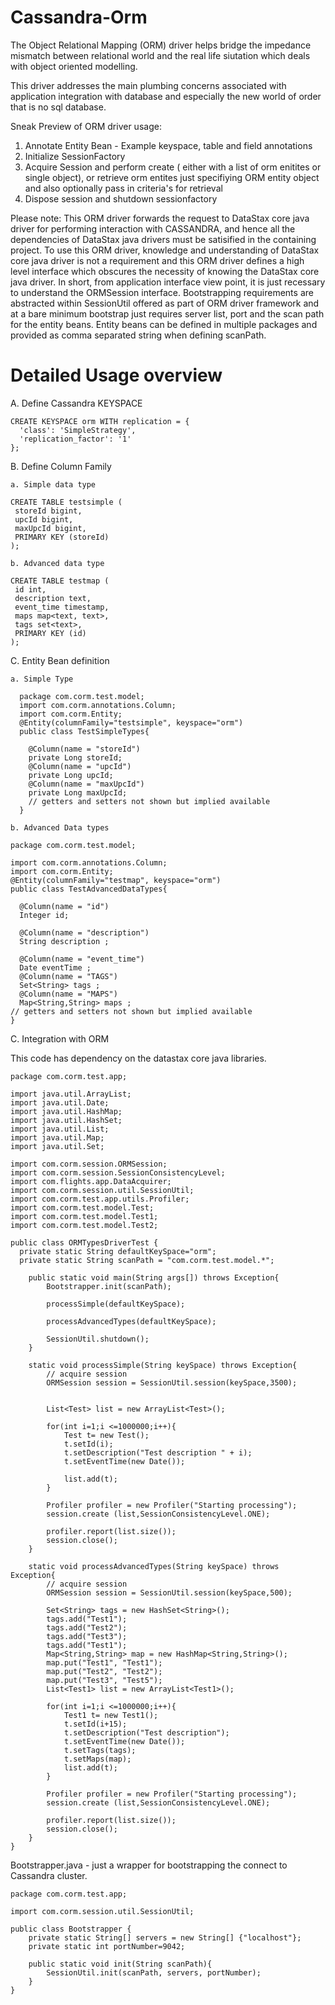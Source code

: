 Cassandra-Orm
=============

The Object Relational Mapping (ORM) driver helps bridge the impedance mismatch between relational world and the real life siutation which deals with object oriented modelling.

This driver addresses the main plumbing concerns associated with application integration with database and especially the new world of order that is no sql database.

Sneak Preview of ORM driver usage:

  1. Annotate Entity Bean - Example keyspace, table and field annotations
  2. Initialize SessionFactory
  3. Acquire Session and perform create ( either with a list of orm enitites or single object), or retrieve orm entites just   specifiying ORM entity object and also optionally pass in criteria's for retrieval
  4. Dispose session and shutdown sessionfactory

Please note: This ORM driver forwards the request to DataStax core java driver for performing interaction with CASSANDRA, and hence all the dependencies of DataStax java drivers must be satisified in the containing project. To use this ORM driver, knowledge and understanding of DataStax core java driver is not a requirement and this ORM driver defines a high level interface which obscures the necessity of knowing the DataStax core java driver. In short, from application interface view point, it is just recessary to understand the ORMSession interface. Bootstrapping requirements are abstracted within SessionUtil offered as part of ORM driver framework and at a bare minimum bootstrap just requires server list, port and the scan path for the entity beans. Entity beans can be defined in multiple packages and provided as comma separated string when defining scanPath.

Detailed Usage overview
=======================

  A. Define Cassandra KEYSPACE

    CREATE KEYSPACE orm WITH replication = {
      'class': 'SimpleStrategy',
      'replication_factor': '1'
    };
  
  B. Define Column Family

    a. Simple data type

    CREATE TABLE testsimple (
     storeId bigint,
     upcId bigint,
     maxUpcId bigint,
     PRIMARY KEY (storeId)
    );

    b. Advanced data type

    CREATE TABLE testmap (
     id int,
     description text,
     event_time timestamp,
     maps map<text, text>,
     tags set<text>,
     PRIMARY KEY (id)
    );

  C. Entity Bean definition

    a. Simple Type 
  
      package com.corm.test.model;
      import com.corm.annotations.Column;
      import com.corm.Entity;
      @Entity(columnFamily="testsimple", keyspace="orm")
      public class TestSimpleTypes{
      
        @Column(name = "storeId")
        private Long storeId;
        @Column(name = "upcId")
        private Long upcId;
        @Column(name = "maxUpcId")
        private Long maxUpcId;
        // getters and setters not shown but implied available
      }

    b. Advanced Data types

    package com.corm.test.model;
    
    import com.corm.annotations.Column;
    import com.corm.Entity;
    @Entity(columnFamily="testmap", keyspace="orm")
    public class TestAdvancedDataTypes{
    
      @Column(name = "id")
      Integer id;
      
      @Column(name = "description")
      String description ;
      
      @Column(name = "event_time")
      Date eventTime ;
      @Column(name = "TAGS")
      Set<String> tags ;
      @Column(name = "MAPS")
      Map<String,String> maps ;
    // getters and setters not shown but implied available
    }


  C. Integration with ORM

 This code has dependency on the datastax core java libraries.

    package com.corm.test.app;
    
    import java.util.ArrayList;
    import java.util.Date;
    import java.util.HashMap;
    import java.util.HashSet;
    import java.util.List;
    import java.util.Map;
    import java.util.Set;
    
    import com.corm.session.ORMSession;
    import com.corm.session.SessionConsistencyLevel;
    import com.flights.app.DataAcquirer;
    import com.corm.session.util.SessionUtil;
    import com.corm.test.app.utils.Profiler;
    import com.corm.test.model.Test;
    import com.corm.test.model.Test1;
    import com.corm.test.model.Test2;
  
    public class ORMTypesDriverTest {
      private static String defaultKeySpace="orm";
      private static String scanPath = "com.corm.test.model.*";
    	
    	public static void main(String args[]) throws Exception{
    		Bootstrapper.init(scanPath);
    		
            processSimple(defaultKeySpace);
        
            processAdvancedTypes(defaultKeySpace);
  
    		SessionUtil.shutdown();
    	}
    	
    	static void processSimple(String keySpace) throws Exception{
    		// acquire session
    		ORMSession session = SessionUtil.session(keySpace,3500);	
    
    
    		List<Test> list = new ArrayList<Test>();
    
    		for(int i=1;i <=1000000;i++){
    			Test t= new Test();
    			t.setId(i);
    			t.setDescription("Test description " + i);
    			t.setEventTime(new Date());
    
    			list.add(t);
    		}
    		
    		Profiler profiler = new Profiler("Starting processing");
    		session.create (list,SessionConsistencyLevel.ONE);
    
    		profiler.report(list.size());
    		session.close();
    	}	
    	
    	static void processAdvancedTypes(String keySpace) throws Exception{
    		// acquire session
    		ORMSession session = SessionUtil.session(keySpace,500);	
    
    		Set<String> tags = new HashSet<String>();
    		tags.add("Test1");
    		tags.add("Test2");
    		tags.add("Test3");
    		tags.add("Test1");
    		Map<String,String> map = new HashMap<String,String>();
    		map.put("Test1", "Test1");
    		map.put("Test2", "Test2");
    		map.put("Test3", "Test5");
    		List<Test1> list = new ArrayList<Test1>();
    
    		for(int i=1;i <=1000000;i++){
    			Test1 t= new Test1();
    			t.setId(i+15);
    			t.setDescription("Test description");
    			t.setEventTime(new Date());
    			t.setTags(tags);
    			t.setMaps(map);
    			list.add(t);
    		}
    		
    		Profiler profiler = new Profiler("Starting processing");
    		session.create (list,SessionConsistencyLevel.ONE);
    
    		profiler.report(list.size());
    		session.close();
    	}	
    }

Bootstrapper.java - just a wrapper for bootstrapping the connect to Cassandra cluster.

    package com.corm.test.app;
    
    import com.corm.session.util.SessionUtil;
    
    public class Bootstrapper {
    	private static String[] servers = new String[] {"localhost"};
    	private static int portNumber=9042;
    	
    	public static void init(String scanPath){
    		SessionUtil.init(scanPath, servers, portNumber);
    	}
    }

